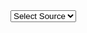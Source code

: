  <select name="Source" class="form-control" onchange="document.getElementById('rawMaterialForm').submit();">
                            <option value="">Select Source</option>
                            <option value="RMBB_KNR" @(Model?.Source == "RMBB_KNR" ? "selected" : "")>RMBB_KNR</option>
                            <option value="RMBB" @(Model?.Source == "SOURCE_2" ? "selected" : "")>RMBB</option>
                            <option value="RMBBN" @(Model?.Source == "SOURCE_2" ? "selected" : "")>RMBBN</option>
                        </select>
